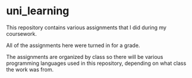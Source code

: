 # uni_learning


This repository contains various assignments that I did during my coursework. 

All of the assignments here were turned in for a grade.

The assignments are organized by class so there will be various programming languages used in this repository, depending on what class the work was from.
